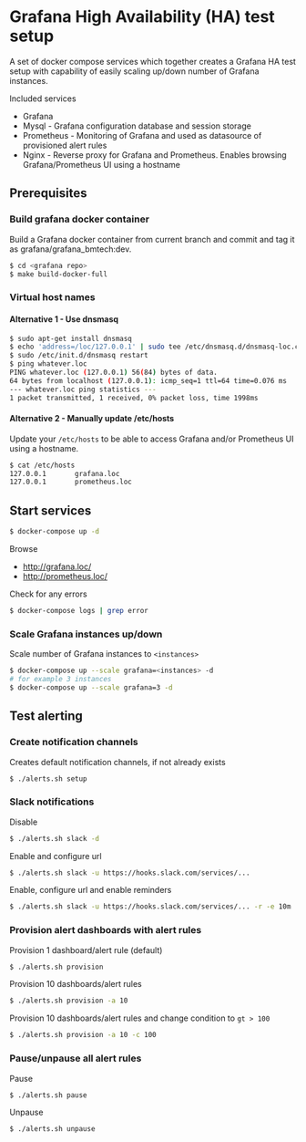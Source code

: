 # Grafana High Availability (HA) test setup

A set of docker compose services which together creates a Grafana HA test setup with capability of easily
scaling up/down number of Grafana instances.

Included services

* Grafana
* Mysql - Grafana configuration database and session storage
* Prometheus - Monitoring of Grafana and used as datasource of provisioned alert rules
* Nginx - Reverse proxy for Grafana and Prometheus. Enables browsing Grafana/Prometheus UI using a hostname

## Prerequisites

### Build grafana docker container

Build a Grafana docker container from current branch and commit and tag it as grafana/grafana_bmtech:dev.

```bash
$ cd <grafana repo>
$ make build-docker-full
```

### Virtual host names

#### Alternative 1 - Use dnsmasq

```bash
$ sudo apt-get install dnsmasq
$ echo 'address=/loc/127.0.0.1' | sudo tee /etc/dnsmasq.d/dnsmasq-loc.conf > /dev/null
$ sudo /etc/init.d/dnsmasq restart
$ ping whatever.loc
PING whatever.loc (127.0.0.1) 56(84) bytes of data.
64 bytes from localhost (127.0.0.1): icmp_seq=1 ttl=64 time=0.076 ms
--- whatever.loc ping statistics ---
1 packet transmitted, 1 received, 0% packet loss, time 1998ms
```

#### Alternative 2 - Manually update /etc/hosts

Update your `/etc/hosts` to be able to access Grafana and/or Prometheus UI using a hostname.

```bash
$ cat /etc/hosts
127.0.0.1       grafana.loc
127.0.0.1       prometheus.loc
```

## Start services

```bash
$ docker-compose up -d
```

Browse
* http://grafana.loc/
* http://prometheus.loc/

Check for any errors

```bash
$ docker-compose logs | grep error
```

### Scale Grafana instances up/down

Scale number of Grafana instances to `<instances>`

```bash
$ docker-compose up --scale grafana=<instances> -d
# for example 3 instances
$ docker-compose up --scale grafana=3 -d
```

## Test alerting

### Create notification channels

Creates default notification channels, if not already exists

```bash
$ ./alerts.sh setup
```

### Slack notifications

Disable

```bash
$ ./alerts.sh slack -d
```

Enable and configure url

```bash
$ ./alerts.sh slack -u https://hooks.slack.com/services/...
```

Enable, configure url and enable reminders

```bash
$ ./alerts.sh slack -u https://hooks.slack.com/services/... -r -e 10m
```

### Provision alert dashboards with alert rules

Provision 1 dashboard/alert rule (default)

```bash
$ ./alerts.sh provision
```

Provision 10 dashboards/alert rules

```bash
$ ./alerts.sh provision -a 10
```

Provision 10 dashboards/alert rules and change condition to `gt > 100`

```bash
$ ./alerts.sh provision -a 10 -c 100
```

### Pause/unpause all alert rules

Pause

```bash
$ ./alerts.sh pause
```

Unpause

```bash
$ ./alerts.sh unpause
```
